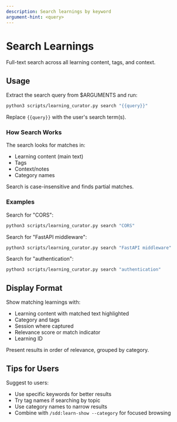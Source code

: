 ```yaml
---
description: Search learnings by keyword
argument-hint: <query>
---
```


# Search Learnings

Full-text search across all learning content, tags, and context.

## Usage

Extract the search query from $ARGUMENTS and run:

```bash
python3 scripts/learning_curator.py search "{{query}}"
```

Replace `{{query}}` with the user's search term(s).

### How Search Works

The search looks for matches in:
- Learning content (main text)
- Tags
- Context/notes
- Category names

Search is case-insensitive and finds partial matches.

### Examples

Search for "CORS":
```bash
python3 scripts/learning_curator.py search "CORS"
```

Search for "FastAPI middleware":
```bash
python3 scripts/learning_curator.py search "FastAPI middleware"
```

Search for "authentication":
```bash
python3 scripts/learning_curator.py search "authentication"
```

## Display Format

Show matching learnings with:
- Learning content with matched text highlighted
- Category and tags
- Session where captured
- Relevance score or match indicator
- Learning ID

Present results in order of relevance, grouped by category.

## Tips for Users

Suggest to users:
- Use specific keywords for better results
- Try tag names if searching by topic
- Use category names to narrow results
- Combine with `/sdd:learn-show --category` for focused browsing

